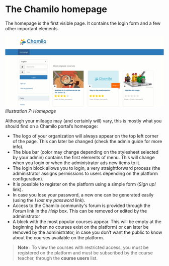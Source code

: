 # The Chamilo homepage

The homepage is the first visible page. It contains the login form and a few other important elements.

![](../.gitbook/assets/images269.png)_Illustration 7: Homepage_

Although your mileage may \(and certainly will\) vary, this is mostly what you should find on a Chamilo portal’s homepage:

* The logo of your organization will always appear on the top left corner of the page. This can later be changed \(check the admin guide for more info\).
* The blue bar \(color may change depending on the stylesheet selected by your admin\) contains the first elements of menu. This will change when you login or when the administrator ads new items to it.
* The login block allows you to login, a very straightforward process \(the administrator assigns permissions to users depending on the platform configuration\).
* It is possible to register on the platform using a simple form \(_Sign up!_ link\).
* In case you lose your password, a new one can be generated easily \(using the _I lost my password_ link\).
* Access to the Chamilo community's forum is provided through the _Forum_ link in the _Help_ box. This can be removed or edited by the administrator
* A block with the most popular courses appear. This will be empty at the beginning \(when no courses exist on the platform\) or can later be removed by the administrator, in case you don’t want the public to know about the courses available on the platform.

> **Note** : To view the courses with restricted access, you must be registered on the platform and must be subscribed by the course teacher, through the **course users** list.

